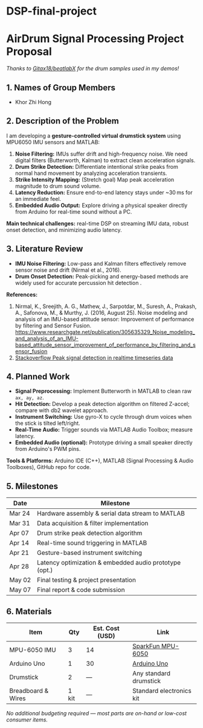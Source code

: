 # DSP-final-project
# AirDrum Signal Processing Project Proposal

*Thanks to [Gitax18/beatlabX](https://github.com/Gitax18/beatlabX) for the drum samples used in my demos!*

## 1. Names of Group Members

* Khor Zhi Hong

## 2. Description of the Problem

I am developing a **gesture-controlled virtual drumstick system** using MPU6050 IMU sensors and MATLAB:

1. **Noise Filtering:** IMUs suffer drift and high-frequency noise. We need digital filters (Butterworth, Kalman) to extract clean acceleration signals.
2. **Drum Strike Detection:** Differentiate intentional strike peaks from normal hand movement by analyzing acceleration transients.
3. **Strike Intensity Mapping:** (Stretch goal) Map peak acceleration magnitude to drum sound volume.
4. **Latency Reduction:** Ensure end-to-end latency stays under \~30 ms for an immediate feel.
5. **Embedded Audio Output:** Explore driving a physical speaker directly from Arduino for real-time sound without a PC.

**Main technical challenges:** real-time DSP on streaming IMU data, robust onset detection, and minimizing audio latency.

## 3. Literature Review

* **IMU Noise Filtering:** Low-pass and Kalman filters effectively remove sensor noise and drift (Nirmal et al., 2016).
* **Drum Onset Detection:** Peak-picking and energy-based methods are widely used for accurate percussion hit detection .

**References:**

1. Nirmal, K., Sreejith, A. G., Mathew, J., Sarpotdar, M., Suresh, A., Prakash, A., Safonova, M., & Murthy, J. (2016, August 25). Noise modeling and analysis of an IMU-based attitude sensor: Improvement of performance by filtering and Sensor Fusion. https://www.researchgate.net/publication/305635329_Noise_modeling_and_analysis_of_an_IMU-based_attitude_sensor_improvement_of_performance_by_filtering_and_sensor_fusion
2. [Stackoverflow Peak signal detection in realtime timeseries data](https://stackoverflow.com/questions/22583391/peak-signal-detection-in-realtime-timeseries-data)

## 4. Planned Work

* **Signal Preprocessing:** Implement Butterworth in MATLAB to clean raw `ax, ay, az`.
* **Hit Detection:** Develop a peak detection algorithm on filtered Z-accel; compare with db2 wavelet approach.
* **Instrument Switching:** Use gyro-X to cycle through drum voices when the stick is tilted left/right.
* **Real-Time Audio:** Trigger sounds via MATLAB Audio Toolbox; measure latency.
* **Embedded Audio (optional):** Prototype driving a small speaker directly from Arduino's PWM pins.

**Tools & Platforms:** Arduino IDE (C++), MATLAB (Signal Processing & Audio Toolboxes), GitHub repo for code.

## 5. Milestones

| Date   | Milestone                                              |
| ------ | ------------------------------------------------------ |
| Mar 24 | Hardware assembly & serial data stream to MATLAB       |
| Mar 31 | Data acquisition & filter implementation               |
| Apr 07 | Drum strike peak detection algorithm                   |
| Apr 14 | Real-time sound triggering in MATLAB                   |
| Apr 21 | Gesture-based instrument switching                     |
| Apr 28 | Latency optimization & embedded audio prototype (opt.) |
| May 02 | Final testing & project presentation                   |
| May 07 | Final report & code submission                         |

## 6. Materials

| Item               | Qty   | Est. Cost (USD) | Link                     |
| ------------------ | ----- | --------------- | ------------------------ |
| MPU-6050 IMU       | 3     | 14              | [SparkFun MPU-6050](https://www.amazon.com/HiLetgo-MPU-6050-Accelerometer-Gyroscope-Converter/dp/B00LP25V1A?dib=eyJ2IjoiMSJ9.nQ-HfKOFyZoszrV3cxLK6oqTLeFBezgiPdZnOsWoIHGpwGBcbFTXqFUfE7hLYBdXiP5zBPzFZPI8JQ9hK_UuyJUNf3M2q8YaYMXk7z3Q4UMthhC7CBBtkH4wAwcKZSqNJxlQ3NGhaeUCeNCvXF_shgAGCFBTlOf4sOfIyNATs3fVWEzDBtDWD4h6poOz63OoFGSxUAWoSUA-4bjmyq_dujy3E5cD9BVlYaTLRBvxKYM.vVSQb4ee-50CfeDvTFtVAMbCGi4p8DQWvVIpQ1eC8do&dib_tag=se&keywords=mpu6050&qid=1741983589&sr=8-3)   |
| Arduino Uno        | 1     | 30              | [Arduino Uno](https://www.amazon.com/Arduino-UNO-WiFi-ABX00087-Bluetooth/dp/B0C8V88Z9D?crid=2D3QBXFUTIH5T&dib=eyJ2IjoiMSJ9.ro6LbKtQ13d91mcLa6gkD_oP4BkoduEWtnJEemMiSI0v0JJOzWlXLqvtXpDMLDRVPxALmPNKK645_RppirGuCRLpFWcwhiV9RX9THZ906RyyFTOGkwyohenaRBrGH_28KVfQz5n43LdancqkDYZLhQvS_QJfvQkK2_Vhu46z0770mPD5zcW5AXHbqlLbjxilmUPGk8U1ohzMtk2DiOnNAEkLflzPM8GM_yA8TvdreYpoA754oJhjox3yj22Bll3_8TfHy0U_agn3n21kh67oOBbJco-2cGleWRFxfJqwkS_mPdq8-XUwZEfYLrPWtE94D9LU-PKBiZ-aztx-i5e-DUZ_I-JbmG9Fqek8qAJmD5g.1X_29oYJu71BI7GtYHjnjylCPuiFny6pT-P88yJsYVI&dib_tag=se&keywords=Arduino+Uno+with+wifi&qid=1741983754&s=electronics&sprefix=arduino+uno+with+wifi%2Celectronics%2C87&sr=1-1)         |
| Drumstick          | 2     | —               | Any standard drumstick   |     |
| Breadboard & Wires | 1 kit | —               | Standard electronics kit |

*No additional budgeting required — most parts are on-hand or low-cost consumer items.*
